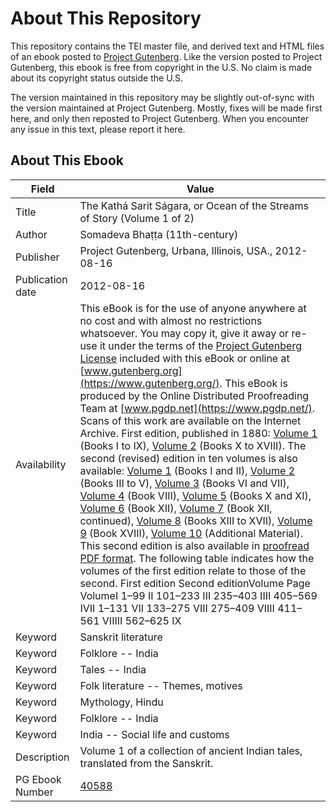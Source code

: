 # About This Repository

This repository contains the TEI master file, and derived text and HTML files of an ebook posted to [Project Gutenberg](https://www.gutenberg.org/). Like the version posted to Project Gutenberg, this ebook is free from copyright in the U.S. No claim is made about its copyright status outside the U.S.

The version maintained in this repository may be slightly out-of-sync with the version maintained at Project Gutenberg. Mostly, fixes will be made first here, and only then reposted to Project Gutenberg. When you encounter any issue in this text, please report it here.

## About This Ebook

| Field | Value |
| ----- | ----- |
| Title | The Kathá Sarit Ságara, or Ocean of the Streams of Story (Volume 1 of 2) |
| Author | Somadeva Bhaṭṭa (11th-century) |
| Publisher | Project Gutenberg, Urbana, Illinois, USA., 2012-08-16 |
| Publication date | 2012-08-16 |
| Availability | This eBook is for the use of anyone anywhere at no cost and with almost no restrictions whatsoever. You may copy it, give it away or re-use it under the terms of the [Project Gutenberg License](https://www.gutenberg.org/license) included with this eBook or online at [www.gutenberg.org](https://www.gutenberg.org/). This eBook is produced by the Online Distributed Proofreading Team at [www.pgdp.net](https://www.pgdp.net/). Scans of this work are available on the Internet Archive. First edition, published in 1880: [Volume 1](https://www.archive.org/details/kathsaritsga01somauoft) (Books I to IX), [Volume 2](https://www.archive.org/details/kathsaritsga02somauoft) (Books X to XVIII). The second (revised) edition in ten volumes is also available: [Volume 1](https://www.archive.org/details/oceanofstorybein01somauoft) (Books I and II), [Volume 2](https://www.archive.org/details/oceanofstorybein02somauoft) (Books III to V), [Volume 3](https://www.archive.org/details/oceanofstorybein03somauoft) (Books VI and VII), [Volume 4](https://www.archive.org/details/oceanofstorybein04somauoft) (Book VIII), [Volume 5](https://www.archive.org/details/oceanofstorybein05somauoft) (Books X and XI), [Volume 6](https://www.archive.org/details/oceanofstorybein06somauoft) (Book XII), [Volume 7](https://www.archive.org/details/oceanofstorybein07somauoft) (Book XII, continued), [Volume 8](https://www.archive.org/details/oceanofstorybein08somauoft) (Books XIII to XVII), [Volume 9](https://www.archive.org/details/oceanofstorybein09somauoft) (Book XVIII), [Volume 10](https://www.archive.org/details/oceanofstorybein10somauoft) (Additional Material). This second edition is also available in [proofread PDF format](http://www.wollamshram.ca/1001/Ocean/Ocean_Main.htm). The following table indicates how the volumes of the first edition relate to those of the second. First edition Second editionVolume Page VolumeI 1–99 II 101–233 III 235–403 IIII 405–569 IVII 1–131 VII 133–275 VIII 275–409 VIIII 411–561 VIIIII 562–625 IX |
| Keyword | Sanskrit literature |
| Keyword | Folklore -- India |
| Keyword | Tales -- India |
| Keyword | Folk literature -- Themes, motives |
| Keyword | Mythology, Hindu |
| Keyword | Folklore -- India |
| Keyword | India -- Social life and customs |
| Description | Volume 1 of a collection of ancient Indian tales, translated from the Sanskrit. |
| PG Ebook Number | [40588](https://www.gutenberg.org/ebooks/40588) |
